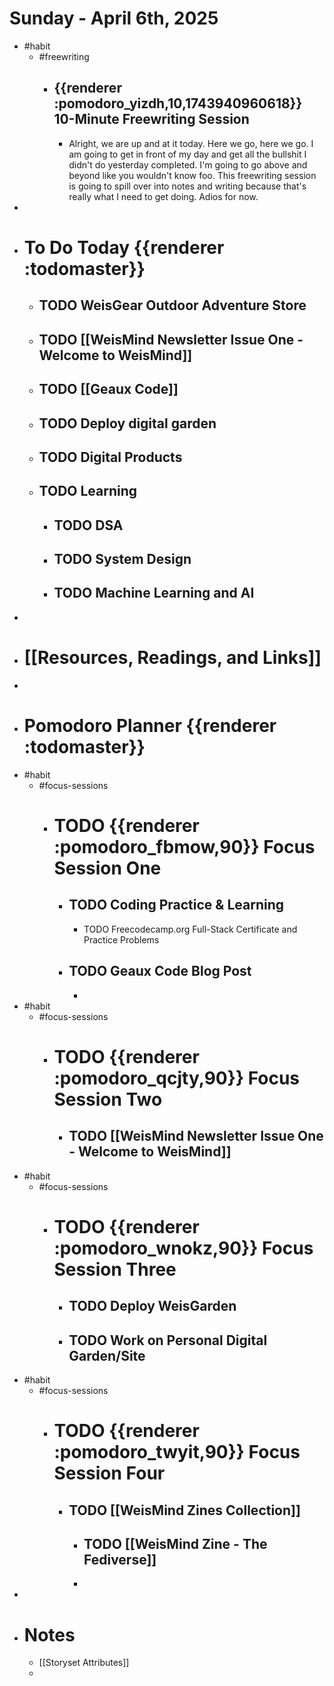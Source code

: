 # Sunday - April 6th, 2025
- #habit
	- #freewriting
		- ## {{renderer :pomodoro_yizdh,10,1743940960618}} 10-Minute Freewriting Session
			- Alright, we are up and at it today. Here we go, here we go. I am going to get in front of my day and get all the bullshit I didn't do yesterday completed. I'm going to go above and beyond like you wouldn't know foo. This freewriting session is going to spill over into notes and writing because that's really what I need to get doing. Adios for now.
-
- # To Do Today {{renderer :todomaster}}
	- ## TODO WeisGear Outdoor Adventure Store
	- ## TODO [[WeisMind Newsletter Issue One - Welcome to WeisMind]]
	- ## TODO [[Geaux Code]]
	- ## TODO Deploy digital garden
	- ## TODO Digital Products
	- ## TODO Learning
		- ## TODO DSA
		- ## TODO System Design
		- ## TODO Machine Learning and AI
-
- # [[Resources, Readings, and Links]]
-
- # Pomodoro Planner {{renderer :todomaster}}
- #habit
	- #focus-sessions
		- # TODO {{renderer :pomodoro_fbmow,90}} Focus Session One
			- ## TODO Coding Practice & Learning
				- TODO Freecodecamp.org Full-Stack Certificate and Practice Problems
			- ## TODO Geaux Code Blog Post
				-
- #habit
	- #focus-sessions
		- # TODO {{renderer :pomodoro_qcjty,90}} Focus Session Two
			- ## TODO [[WeisMind Newsletter Issue One - Welcome to WeisMind]]
- #habit
	- #focus-sessions
		- # TODO {{renderer :pomodoro_wnokz,90}} Focus Session Three
			- ## TODO Deploy WeisGarden
			- ## TODO Work on Personal Digital Garden/Site
- #habit
	- #focus-sessions
		- # TODO {{renderer :pomodoro_twyit,90}} Focus Session Four
			- ## TODO [[WeisMind Zines Collection]]
				- ## TODO [[WeisMind Zine - The Fediverse]]
				-
-
- # Notes
	- [[Storyset Attributes]]
	-